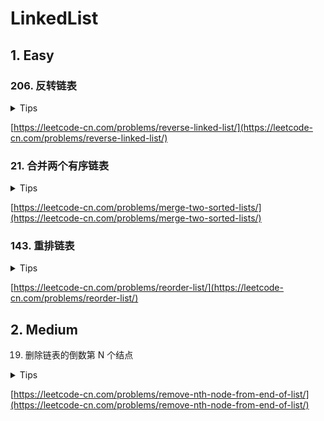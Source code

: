 # LinkedList

## 1. Easy

### 206. 反转链表

<details>
<summary>Tips</summary>

1. 维护一个pre节点

</details>

[https://leetcode-cn.com/problems/reverse-linked-list/](https://leetcode-cn.com/problems/reverse-linked-list/)

### 21. 合并两个有序链表

<details>
<summary>Tips</summary>

1. 只要维护一个烧饼节点和一个pre就很容易了

</details>

[https://leetcode-cn.com/problems/merge-two-sorted-lists/](https://leetcode-cn.com/problems/merge-two-sorted-lists/)

### 143. 重排链表

<details>
<summary>Tips</summary>

1. 用一个列表可以根据索引查找

</details>

[https://leetcode-cn.com/problems/reorder-list/](https://leetcode-cn.com/problems/reorder-list/)

## 2. Medium

19. 删除链表的倒数第 N 个结点

<details>
<summary>Tips</summary>

1. 使用双指针
2. 左右间隔n个距离同正向移动
3. 使用一个虚拟节点可以简化处理

</details>

[https://leetcode-cn.com/problems/remove-nth-node-from-end-of-list/](https://leetcode-cn.com/problems/remove-nth-node-from-end-of-list/)